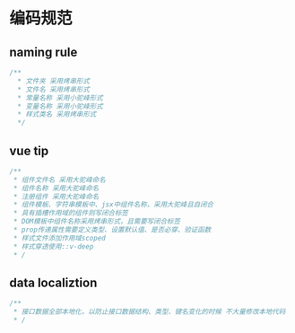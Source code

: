 # 编码规范

## naming rule

``` javascript
/**
  * 文件夹 采用烤串形式
  * 文件名 采用烤串形式
  * 常量名称 采用小驼峰形式
  * 变量名称 采用小驼峰形式
  * 样式类名 采用烤串形式
  */
```

## vue tip

```javascript
/**
 * 组件文件名 采用大驼峰命名
 * 组件名称 采用大驼峰命名
 * 注册组件 采用大驼峰命名
 * 组件模板、字符串模板中、jsx中组件名称，采用大驼峰且自闭合
 * 具有插槽作用域的组件则写闭合标签
 * DOM模板中组件名称采用烤串形式，且需要写闭合标签
 * prop传递属性需要定义类型、设置默认值、是否必穿、验证函数
 * 样式文件添加作用域scoped
 * 样式穿透使用::v-deep
 * /
```

## data localiztion

```javascript
/**
 * 接口数据全部本地化，以防止接口数据结构、类型、键名变化的时候 不大量修改本地代码
 * /
```
